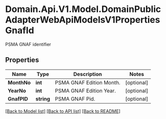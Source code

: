 # Domain.Api.V1.Model.DomainPublicAdapterWebApiModelsV1PropertiesGnafId
PSMA GNAF identifier
## Properties

Name | Type | Description | Notes
------------ | ------------- | ------------- | -------------
**MonthNo** | **int** | PSMA GNAF Edition Month. | [optional] 
**YearNo** | **int** | PSMA GNAF Edition Year. | [optional] 
**GnafPID** | **string** | PSMA GNAF Pid. | [optional] 

[[Back to Model list]](../README.md#documentation-for-models) [[Back to API list]](../README.md#documentation-for-api-endpoints) [[Back to README]](../README.md)

